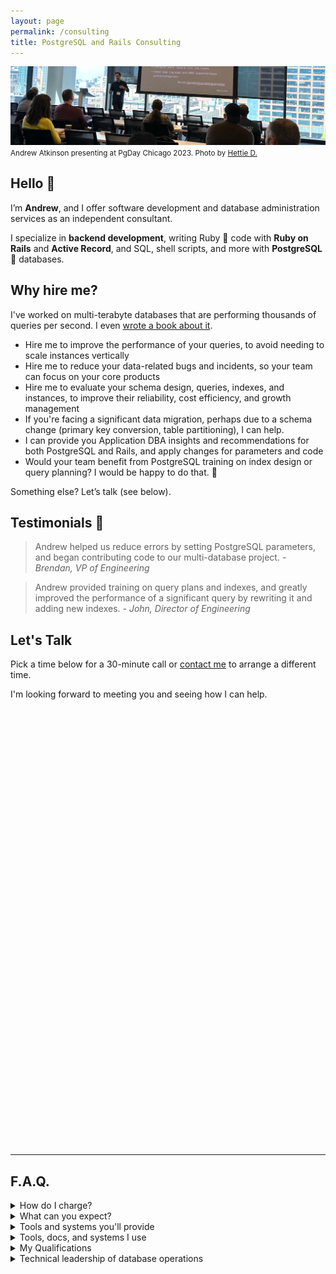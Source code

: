```yaml
---
layout: page
permalink: /consulting
title: PostgreSQL and Rails Consulting
---
```


![Andrew Atkinson presenting at PgDay Chicago 2023](/assets/images/pages/andy-pgday-chicago-2023.jpeg)
<small>Andrew Atkinson presenting at PgDay Chicago 2023. Photo by [Hettie D.](https://postgresql.life/post/henrietta_dombrovskaya/)</small>

## Hello 👋 
I’m **Andrew**, and I offer software development and database administration services as an independent consultant.

I specialize in **backend development**, writing Ruby 💎 code with **Ruby on Rails** and **Active Record**, and SQL, shell scripts, and more with **PostgreSQL** 🐘 databases.

## Why hire me?
I've worked on multi-terabyte databases that are performing thousands of queries per second. I even [wrote a book about it](https://pragprog.com/titles/aapsql/high-performance-postgresql-for-rails/).

- Hire me to improve the performance of your queries, to avoid needing to scale instances vertically
- Hire me to reduce your data-related bugs and incidents, so your team can focus on your core products
- Hire me to evaluate your schema design, queries, indexes, and instances, to improve their reliability, cost efficiency, and growth management
- If you're facing a significant data migration, perhaps due to a schema change (primary key conversion, table partitioning), I can help.
- I can provide you Application DBA insights and recommendations for both PostgreSQL and Rails, and apply changes for parameters and code
- Would your team benefit from PostgreSQL training on index design or query planning? I would be happy to do that. 🧠

Something else? Let’s talk (see below).


## Testimonials 🤝
> Andrew helped us reduce errors by setting PostgreSQL parameters, and began contributing code to our multi-database project.
<cite>- Brendan, VP of Engineering</cite>


> Andrew provided training on query plans and indexes, and greatly improved the performance of a significant query by rewriting it and adding new indexes.
<cite>- John, Director of Engineering</cite>


## Let's Talk

Pick a time below for a 30-minute call or [contact me](/contact) to arrange a different time.

I'm looking forward to meeting you and seeing how I can help.

<!-- Calendly inline widget begin -->
<div class="calendly-inline-widget" data-url="https://calendly.com/pgrailsbook/30min?hide_gdpr_banner=1" style="min-width:350px;height:700px;"></div>
<script type="text/javascript" src="https://assets.calendly.com/assets/external/widget.js" async></script>
<!-- Calendly inline widget end -->


---------------------


## F.A.Q.

<details>
<summary>How do I charge?</summary>
<p>I offer a flexible structure based on competitive rates.</p>
</details>

<details>
<summary>What can you expect?</summary>
<ol>
<li>After learning about your challenges and goals, you can expect a plan proposal with deliverables.</li>
<li>I’ll collect lots of data points from your database operations and application metrics to make recommendations.</li>
<li>We’ll discuss key functions of your platform.</li>
<li>As I make progress on deliverables, I’ll provide status updates and track time spent.</li>
</ol>
</details>


<details>
  <summary>Tools and systems you'll provide</summary>
  <ul>
<li>I’ll need access to your databases. This could be a non-production instance, a snapshot-based instance, or a read-replica depending on what your goals are.</li>
<li>For database projects, I’ll gather metrics from your production database, log files, and observability tools.</li>
<li>For code contributions, I’ll need access to your repositories and observability tools (APM, exception tracking, deployment mechanism, PgHero, PgAnalyze etc.)</li>
  </ul>
</details>


<details>
<summary>Tools, docs, and systems I use</summary>
  <ul>
<li>I’ll provide you with an Independent Consulting Agreement</li>
<li>We can use Google Hangouts, Zoom, Tuple, or similar programs for calls</li>
<li>We can use Slack, email, and Google Docs for async work planning and status reports</li>
<li>I’ll track time and provide you invoices</li>
  </ul>
</details>


<details>
<summary>My Qualifications</summary>
  <ul>
<li>More than 12 years of professional Ruby on Rails experience as a full-time employee (FTE) individual contributor (IC) engineer, most recently at a Staff level (<a href="https://www.linkedin.com/in/andyatkinson/">LinkedIn profile</a>), at Microsoft, Groupon, LivingSocial, and Fountain.</li>
<li>I’ve written a bestselling book 📚 <a href="https://pragprog.com/titles/aapsql/high-performance-postgresql-for-rails/">High Performance PostgreSQL for Rails</a>, published by Pragmatic Programmers in 2024, with more than 1000 copies sold while in Beta.</li>
<li><a href="/speaking-opportunities">I've presented at multiple PostgreSQL events</a> including PGConf NYC and PGDay Chicago. I’ve presented at RailsConf 2022 related to performance, scalability, and maintainability with PostgreSQL and Rails.</li>
</ul>
</details>

<details>
<summary>Technical leadership of database operations</summary>
<p>I’ve <a href="/blog/2023/08/17/postgresql-sfpug-table-partitioning-presentation">performed zero downtime online migrations of multi-terabyte PostgreSQL databases</a>, managing more than ten instances, and tables with billions of rows. I’ve used zero-downtime cutover techniques like dual writes, to perform application-level sharding for load distribution.</p>
<p>I’ve worked on a Rails app serving 7500 requests/second (450K RPM) at an average response rate of 35ms, on AWS RDS. I’ve <a href="/blog/2023/08/28/saas-for-developers-gwen-shapira-postgresql-rails">spoken about this experience</a> and presented on it at <a href="/blog/2021/12/06/pgconf-nyc-2021">PGConf NYC 2021</a>.</p>
</details>
